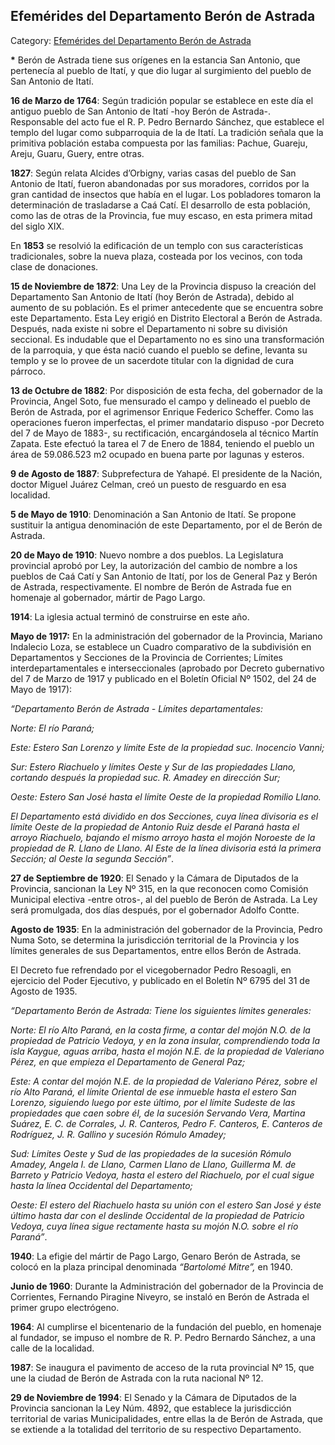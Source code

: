 ## Efemérides del Departamento Berón de Astrada

Category: [Efemérides del Departamento Berón de Astrada](http://descubrircorrientes.com.ar/2012/index.php/504-efemerides-correntinas/departamentos-de-la-provincia/efemerides-del-departamento-beron-de-astrada)

**\*** Berón de Astrada tiene sus orígenes en la estancia San Antonio, que pertenecía al pueblo de Itatí, y que dio lugar al surgimiento del pueblo de San Antonio de Itatí.

**16 de Marzo de 1764**: Según tradición popular se establece en este día el antiguo pueblo de San Antonio de Itatí -hoy Berón de Astrada-. Responsable del acto fue el R. P. Pedro Bernardo Sánchez, que establece el templo del lugar como subparroquia de la de Itatí. La tradición señala que la primitiva población estaba compuesta por las familias: Pachue, Guareju, Areju, Guaru, Guery, entre otras.

**1827**: Según relata Alcides d’Orbigny, varias casas del pueblo de San Antonio de Itatí, fueron abandonadas por sus moradores, corridos por la gran cantidad de insectos que había en el lugar. Los pobladores tomaron la determinación de trasladarse a Caá Catí. El desarrollo de esta población, como las de otras de la Provincia, fue muy escaso, en esta primera mitad del siglo XIX.

En **1853** se resolvió la edificación de un templo con sus características tradicionales, sobre la nueva plaza, costeada por los vecinos, con toda clase de donaciones.

**15 de Noviembre de 1872**: Una Ley de la Provincia dispuso la creación del Departamento San Antonio de Itatí (hoy Berón de Astrada), debido al aumento de su población. Es el primer antecedente que se encuentra sobre este Departamento. Esta Ley erigió en Distrito Electoral a Berón de Astrada. Después, nada existe ni sobre el Departamento ni sobre su división seccional. Es indudable que el Departamento no es sino una transformación de la parroquia, y que ésta nació cuando el pueblo se define, levanta su templo y se lo provee de un sacerdote titular con la dignidad de cura párroco.

**13 de Octubre de 1882**: Por disposición de esta fecha, del gobernador de la Provincia, Angel Soto, fue mensurado el campo y delineado el pueblo de Berón de Astrada, por el agrimensor Enrique Federico Scheffer. Como las operaciones fueron imperfectas, el primer mandatario dispuso -por Decreto del 7 de Mayo de 1883-, su rectificación, encargándosela al técnico Martín Zapata. Este efectuó la tarea el 7 de Enero de 1884, teniendo el pueblo un área de 59.086.523 m2 ocupado en buena parte por lagunas y esteros.

**9 de Agosto de 1887**: Subprefectura de Yahapé. El presidente de la Nación, doctor Miguel Juárez Celman, creó un puesto de resguardo en esa localidad.

**5 de Mayo de 1910**: Denominación a San Antonio de Itatí. Se propone sustituir la antigua denominación de este Departamento, por el de Berón de Astrada.

**20 de Mayo de 1910**: Nuevo nombre a dos pueblos. La Legislatura provincial aprobó por Ley, la autorización del cambio de nombre a los pueblos de Caá Catí y San Antonio de Itatí, por los de General Paz y Berón de Astrada, respectivamente. El nombre de Berón de Astrada fue en homenaje al gobernador, mártir de Pago Largo.

**1914**: La iglesia actual terminó de construirse en este año.

**Mayo de 1917:** En la administración del gobernador de la Provincia, Mariano Indalecio Loza, se establece un Cuadro comparativo de la subdivisión en Departamentos y Secciones de la Provincia de Corrientes; Límites interdepartamentales e interseccionales (aprobado por Decreto gubernativo del 7 de Marzo de 1917 y publicado en el Boletín Oficial Nº 1502, del 24 de Mayo de 1917):

_“Departamento Berón de Astrada - Límites departamentales:_

_Norte: El río Paraná;_

_Este: Estero San Lorenzo y límite Este de la propiedad suc. Inocencio Vanni;_

_Sur: Estero Riachuelo y límites Oeste y Sur de las propiedades Llano, cortando después la propiedad suc. R. Amadey en dirección Sur;_

_Oeste: Estero San José hasta el límite Oeste de la propiedad Romilio Llano._

_El Departamento está dividido en dos Secciones, cuya línea divisoria es el límite Oeste de la propiedad de Antonio Ruiz desde el Paraná hasta el arroyo Riachuelo, bajando el mismo arroyo hasta el mojón Noroeste de la propiedad de R. Llano de Llano. Al Este de la línea divisoria está la primera Sección; al Oeste la segunda Sección”_.

**27 de Septiembre de 1920**: El Senado y la Cámara de Diputados de la Provincia, sancionan la Ley Nº 315, en la que reconocen como Comisión Municipal electiva -entre otros-, al del pueblo de Berón de Astrada. La Ley será promulgada, dos días después, por el gobernador Adolfo Contte.

**Agosto de 1935**: En la administración del gobernador de la Provincia, Pedro Numa Soto, se determina la jurisdicción territorial de la Provincia y los límites generales de sus Departamentos, entre ellos Berón de Astrada.

El Decreto fue refrendado por el vicegobernador Pedro Resoagli, en ejercicio del Poder Ejecutivo, y publicado en el Boletín Nº 6795 del 31 de Agosto de 1935.

_“Departamento Berón de Astrada: Tiene los siguientes límites generales:_

_Norte: El río Alto Paraná, en la costa firme, a contar del mojón N.O. de la propiedad de Patricio Vedoya, y en la zona insular, comprendiendo toda la isla Kaygue, aguas arriba, hasta el mojón N.E. de la propiedad de Valeriano Pérez, en que empieza el Departamento de General Paz;_

_Este: A contar del mojón N.E. de la propiedad de Valeriano Pérez, sobre el río Alto Paraná, el límite Oriental de ese inmueble hasta el estero San Lorenzo, siguiendo luego por este último, por el límite Sudeste de las propiedades que caen sobre él, de la sucesión Servando Vera, Martina Suárez, E. C. de Corrales, J. R. Canteros, Pedro F. Canteros, E. Canteros de Rodríguez, J. R. Gallino y sucesión Rómulo Amadey;_

_Sud: Límites Oeste y Sud de las propiedades de la sucesión Rómulo Amadey, Angela I. de Llano, Carmen Llano de Llano, Guillerma M. de Barreto y Patricio Vedoya, hasta el estero del Riachuelo, por el cual sigue hasta la línea Occidental del Departamento;_

_Oeste: El estero del Riachuelo hasta su unión con el estero San José y éste último hasta dar con el deslinde Occidental de la propiedad de Patricio Vedoya, cuya línea sigue rectamente hasta su mojón N.O. sobre el río Paraná”_.

**1940**: La efigie del mártir de Pago Largo, Genaro Berón de Astrada, se colocó en la plaza principal denominada _“Bartolomé Mitre”,_ en 1940.

**Junio de 1960**: Durante la Administración del gobernador de la Provincia de Corrientes, Fernando Piragine Niveyro, se instaló en Berón de Astrada el primer grupo electrógeno.

**1964**: Al cumplirse el bicentenario de la fundación del pueblo, en homenaje al fundador, se impuso el nombre de R. P. Pedro Bernardo Sánchez, a una calle de la localidad.

**1987**: Se inaugura el pavimento de acceso de la ruta provincial Nº 15, que une la ciudad de Berón de Astrada con la ruta nacional Nº 12.

**29 de Noviembre de 1994**: El Senado y la Cámara de Diputados de la Provincia sancionan la Ley Núm. 4892, que establece la jurisdicción territorial de varias Municipalidades, entre ellas la de Berón de Astrada, que se extiende a la totalidad del territorio de su respectivo Departamento.